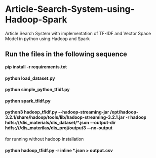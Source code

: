 # Article-Search-System-using-Hadoop-Spark
Article Search System with implementation of TF-IDF and Vector Space Model in python using Hadoop and Spark


## Run the files in the following sequence

#### pip install -r requirements.txt
#### python load_dataset.py
#### python simple_python_tfidf.py
#### python spark_tfidf.py

#### python3 hadoop_tfidf.py --hadoop-streaming-jar /opt/hadoop-3.2.1/share/hadoop/tools/lib/hadoop-streaming-3.2.1.jar -r hadoop hdfs:///dis_materials/dis_dataset/*.json --output-dir hdfs:///dis_materilas/dis_proj/output3 --no-output

for running without hadoop installation
#### python hadoop_tfidf.py -r inline *.json > output.csv
